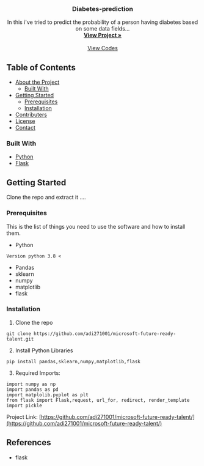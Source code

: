 <br />
<p align="center">
  <a href="https://github.com/adi271001/microsoft-future-ready-talent">
  </a>

  <h3 align="center">Diabetes-prediction</h3>
  <p align="center">
    In this i've tried to predict the probability of a person having diabetes based on some data fields...
    <br />
    <a href="https://diabetes-prediction2710.herokuapp.com/predict"><strong>View Project »</strong></a>
    <br />
    <br />
    <a href="https://github.com/adi271001/microsoft-future-ready-talent">View Codes</a>
  </p>
</p>



<!-- TABLE OF CONTENTS -->
## Table of Contents

* [About the Project](#about-the-project)
  * [Built With](#built-with)
* [Getting Started](#getting-started)
  * [Prerequisites](#prerequisites)
  * [Installation](#installation)
* [Contributers](#contributers)
* [License](#license)
* [Contact](#contact)
### Built With

* [Python](python)
* [Flask](flask)
<!-- GETTING STARTED -->
## Getting Started

Clone the repo and extract it ....

### Prerequisites

This is the list of things you need to use the software and how to install them.
* Python
```
Version python 3.8 <
```
* Pandas
* sklearn
* numpy
* matplotlib
* flask

### Installation
 
1. Clone the repo
```
git clone https://github.com/adi271001/microsoft-future-ready-talent.git
```
2. Install Python Libraries
```
pip install pandas,sklearn,numpy,matplotlib,flask

```

3. Required Imports:
```
import numpy as np
import pandas as pd
import matplolib.pyplot as plt
from flask import Flask,request, url_for, redirect, render_template
import pickle
```
Project Link: [https://github.com/adi271001/microsoft-future-ready-talent/](https://github.com/adi271001/microsoft-future-ready-talent/)


## References
* flask
